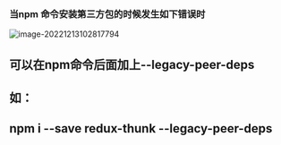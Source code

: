 ### 当npm 命令安装第三方包的时候发生如下错误时

![image-20221213102817794](C:\Users\123\AppData\Roaming\Typora\typora-user-images\image-20221213102817794.png)

## 可以在npm命令后面加上--legacy-peer-deps

## 如：

## npm i --save redux-thunk --legacy-peer-deps
